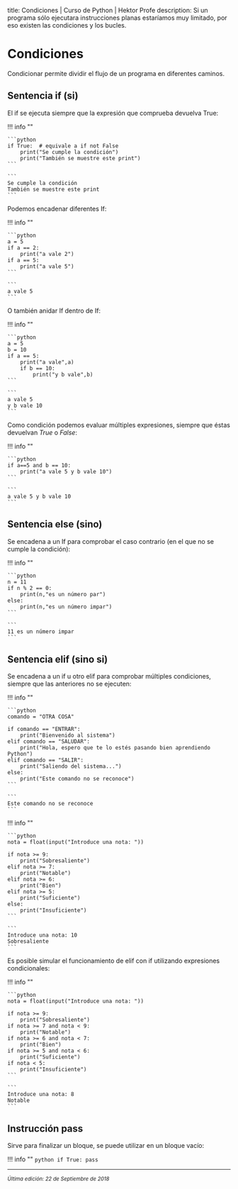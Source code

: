 title: Condiciones | Curso de Python | Hektor Profe
description: Si un programa sólo ejecutara instrucciones planas estaríamos muy limitado, por eso existen las condiciones y los bucles.

# Condiciones

Condicionar permite dividir el flujo de un programa en diferentes caminos. 

## Sentencia if (si)

El if se ejecuta siempre que la expresión que comprueba devuelva True:

!!! info "" 
    
    ```python
    if True:  # equivale a if not False
        print("Se cumple la condición")
        print("También se muestre este print")
    ```

    ```
    Se cumple la condición
    También se muestre este print
    ```  

Podemos encadenar diferentes If:

!!! info "" 
    
    ```python
    a = 5
    if a == 2:
        print("a vale 2")
    if a == 5:
        print("a vale 5")
    ```

    ```
    a vale 5
    ```  

O también anidar If dentro de If:

!!! info "" 
    
    ```python
    a = 5
    b = 10
    if a == 5:
        print("a vale",a)
        if b == 10:
            print("y b vale",b)
    ```

    ```
    a vale 5
    y b vale 10
    ```

Como condición podemos evaluar múltiples expresiones, siempre que éstas devuelvan *True* o *False*:

!!! info "" 
    
    ```python
    if a==5 and b == 10:
        print("a vale 5 y b vale 10")
    ```

    ```
    a vale 5 y b vale 10
    ```

## Sentencia else (sino)

Se encadena a un If para comprobar el caso contrario (en el que no se cumple la condición):

!!! info "" 
    
    ```python
    n = 11
    if n % 2 == 0:
        print(n,"es un número par")
    else:
        print(n,"es un número impar")
    ```

    ```
    11 es un número impar
    ```

## Sentencia elif (sino si)

Se encadena a un if u otro elif para comprobar múltiples condiciones, siempre que las anteriores no se ejecuten:


!!! info "" 
    
    ```python
    comando = "OTRA COSA"

    if comando == "ENTRAR":
        print("Bienvenido al sistema")
    elif comando == "SALUDAR":
        print("Hola, espero que te lo estés pasando bien aprendiendo Python")
    elif comando == "SALIR":
        print("Saliendo del sistema...")
    else:
        print("Este comando no se reconoce")
    ```

    ```
    Este comando no se reconoce
    ```

!!! info "" 
    
    ```python
    nota = float(input("Introduce una nota: "))

    if nota >= 9:
        print("Sobresaliente")
    elif nota >= 7:
        print("Notable")
    elif nota >= 6:
        print("Bien")
    elif nota >= 5:
        print("Suficiente")
    else:
        print("Insuficiente")
    ```

    ```
    Introduce una nota: 10
    Sobresaliente
    ```

Es posible simular el funcionamiento de elif con if utilizando expresiones condicionales:

!!! info "" 
    
    ```python
    nota = float(input("Introduce una nota: "))

    if nota >= 9:
        print("Sobresaliente")
    if nota >= 7 and nota < 9:
        print("Notable")
    if nota >= 6 and nota < 7:
        print("Bien")
    if nota >= 5 and nota < 6:
        print("Suficiente")
    if nota < 5:
        print("Insuficiente")
    ```

    ```
    Introduce una nota: 8
    Notable
    ```

## Instrucción pass

Sirve para finalizar un bloque, se puede utilizar en un bloque vacío:

!!! info "" 
    ```python
    if True:
        pass
    ```

___
<small class="edited"><i>Última edición: 22 de Septiembre de 2018</i></small>